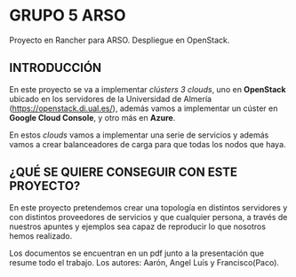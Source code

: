 # GRUPO 5 ARSO
Proyecto en Rancher para ARSO. Despliegue en OpenStack.

## INTRODUCCIÓN

En este proyecto se va a implementar *clústers 3 clouds*, uno en **OpenStack** ubicado en los servidores de la Universidad de Almería (https://openstack.di.ual.es/), además vamos a implementar un cúster en **Google Cloud Console**, y otro más en **Azure**. 

En estos *clouds* vamos a implementar una serie de servicios y además vamos a crear balanceadores de carga para que todas los nodos que haya. 

## ¿QUÉ SE QUIERE CONSEGUIR CON ESTE PROYECTO?

En este proyecto pretendemos crear una topología en distintos servidores y con distintos proveedores de servicios y que cualquier persona, a través de nuestros apuntes y ejemplos sea capaz de reproducir lo que nosotros hemos realizado.

Los documentos se encuentran en un pdf junto a la presentación que resume todo el trabajo.
Los autores:
Aarón, Angel Luís y Francisco(Paco).
